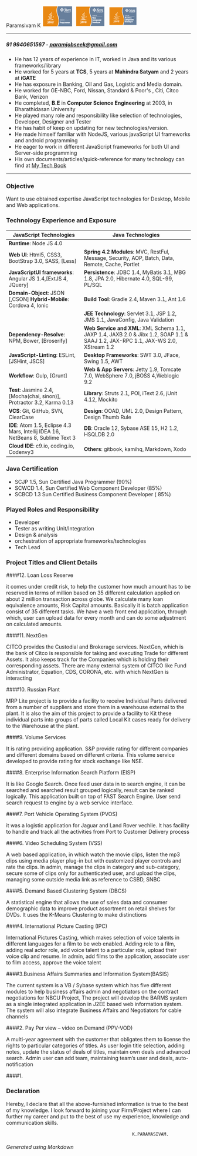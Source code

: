 
Paramsivam K                                            <img src="misc/SCJP.png" height="60" width="85" />  <img src="misc/SCWCD.png" height="60" width="85" />  <img src="misc/SCBCD.png" height="60" width="85" />


---

##### 91 9940651567 - paramjobseek@gmail.com #####

* He has 12 years of experience in IT, worked in Java and its various
  frameworks/library
* He worked for 5 years at **TCS**, 5 years at **Mahindra Satyam** and 2
  years at **iGATE**
* He has exposure in Banking, Oil and Gas, Logistic and Media domain.
* He worked for GE-NBC, Ford, Nissan, Standard & Poor's , Citi, Citco Bank, Verizon
* He completed, **B.E** in **Computer Science Engineering** at 2003, in
  Bharathidasan University
* He played many role and responsibility like selection of technologies, Developer,  Designer and Tester
* He has habit of keep on updating for new technologies/version.
* He made himself familiar with NodeJS, various javaScript UI frameworks
  and android programming
* He eager to work in different JavaScript frameworks for both UI and
  Server-side programming
* His own documents/articles/quick-reference for many technology can
  find at [My Tech Book](https://paramothers.gitbooks.io/mybook/content/)

****
### Objective

Want to use obtained expertise JavaScript technologies for Desktop, Mobile and Web applications.

### Technology Experience and Exposure

|  JavaScript Technologies |  Java Technologies  |     
| ------------------    | ------------------- |
| **Runtime**: Node JS 4.0|  |
| **Web UI**: Html5, CSS3, BootStrap 3.0, SASS, [Less]| **Spring 4.2 Modules**: MVC, RestFul, Message, Security, AOP, Batch, Data, Remote, Cache, Portlet|
| **JavaScriptUI frameworks**:  Angular JS 1.4,[ExtJS 4, JQuery] | **Persistence**: JDBC 1.4, MyBatis 3.1, MBG 1.8, JPA 2.0, Hibernate 4.0, SQL-99, PL/SQL  |
|  **Domain-Object**: JSON [,CSON] **Hybrid-Mobile**: Cordova 4, Ionic| **Build Tool**: Gradle 2.4, Maven 3.1, Ant 1.6 |
| | **JEE Technology**: Servlet 3.1, JSP 1.2, JMS 1.1, JavaConfig, Java Validation |
| **Dependency-Resolve**: NPM, Bower, [Broserify]| **Web Service and XML**: XML Schema 1.1, JAXP 1.4, JAXB 2.0 & Jibx 1.2, SOAP 1.1 & SAAJ 1.2, JAX-RPC 1.1, JAX-WS 2.0, XStream   1.2|
| **JavaScript-Linting**: ESLint, [JSHint, JSCS]| **Desktop Frameworks**: SWT 3.0, JFace,  Swing 1.5, AWT |
| **Workflow**: Gulp, [Grunt] | **Web & App Servers**: Jetty 1.9, Tomcate 7.0, WebSphere 7.0, jBOSS 4,Weblogic 9.2   |
| **Test**: Jasmine 2.4, [Mocha(chai, sinon)], Protractor 3.2, Karma   0.13| **Library**: Struts 2.1, POI, iText 2.6, jUnit 4.12, Mockito |
| **VCS**: Git, GitHub, SVN, ClearCase | **Design**: OOAD, UML 2.0, Design Pattern, Design Thumb Rule |
| **IDE**: Atom 1.5, Eclipse 4.3 Mars, Intellij IDEA 16, NetBeans 8, Sublime Text 3| **DB**: Oracle 12, Sybase ASE 15, H2 1.2, HSQLDB  2.0 |
| **Cloud IDE**:  c9.io, coding.io, Codenvy3| **Others**: gitbook, kamihq, Markdown, Xodo |


### Java Certification

* SCJP 1.5, Sun Certified Java Programmer (90%)
* SCWCD 1.4, Sun Certified Web Component Developer (85%)
* SCBCD 1.3 Sun Certified Business Component Developer ( 85%)

### Played Roles and Responsibility

* Developer
* Tester as writing Unit/Integration 
* Design & analysis
* orchestration of appropriate frameworks/technologies
* Tech Lead

### Project Titles and Client Details


####12. Loan Loss Reserve 

it comes under credit risk, to help the customer how much amount has to be reserved in terms of million based on 35 different calculation applied on about 2 million transaction across globe. We calculate many loan equivalence amounts, Risk Capital amounts. Basically it is batch application consist of 35 different tasks. We have a web front end application, through which, user can upload data for every month and can do some adjustment on calculated amounts.

####11. NextGen

CITCO provides the Custodial and Brokerage services. NextGen, which is the bank of Citco is responsible for taking and executing Trade for different Assets. It also keeps track for the Companies which is holding their corresponding assets. There are many external system of CITCO like Fund Administrator, Equation, CDS, CORONA, etc. with which NextGen is interacting

####10. Russian Plant

MRP Lite project is to provide a facility to receive Individual Parts delivered from a number of suppliers and store them in a warehouse external to the plant. It is also the aim of this project to provide a facility to Kit these individual parts into groups of parts called Local Kit cases ready for delivery to the Warehouse at the plant.

####9. Volume Services

It is rating providing application. S&P provide rating for different companies and different domains based on different criteria. This volume service developed to provide rating for stock exchange like NSE.

####8. Enterprise Information Search Platform (EISP)

It is like Google Search. Once feed user data in to search engine, it can be searched and searched result grouped logically, result can be ranked logically. This application built on top of FAST Search Engine. User send search request to engine by a web service interface. 

####7. Port Vehicle Operating System (PVOS)

  it was a logistic application for Jaguar and Land Rover vechile. It has facility to handle and track all the activities from Port to Customer Delivery process
  
####6. Video Scheduling System (VSS)

A web based application, in which watch the movie clips, listen the mp3 clips using media player plug-in but with customized player controls and rate the clips. In admin, manage the clips in category and sub-category, secure some of clips only for authenticated user, and upload the clips, managing some outside media link as reference to CSBD, SNBC 

####5. Demand Based Clustering System (DBCS)

A statistical engine that allows the use of sales data and consumer demographic data to improve product assortment on retail shelves for DVDs. It uses the K-Means Clustering to make distinctions

####4. International Picture Casting (IPC) 

International Pictures Casting, which makes selection of voice talents in different languages for a film to be web enabled. Adding role to a film, adding real actor role, add voice talent to a particular role, upload their voice clip and resume.  In admin, add films to the application, associate user to film access, approve the voice talent

####3.Business Affairs Summaries and Information System(BASIS) 

The current system is a VB / Sybase system which has five different modules to help business affairs admin and negotiators on the contract negotiations for NBCU Project, The project will develop the BARMS system as a single integrated application in J2EE based web information system. The system will also integrate Business Affairs and Negotiators for cable channels

####2. Pay Per view – video on Demand (PPV-VOD)

A multi-year agreement with the customer that obligates them to license the rights to particular categories of titles. As user login title selection, adding notes, update the status of deals of titles, maintain own deals and advanced search. Admin user can add team, maintaining team’s user and deals, auto-notification

####1. 




### Declaration

Hereby, I declare that all the above-furnished information is true to the
best of my knowledge. I look forward to joining your Firm/Project where
I can further my career and put to the best of use my experience,
knowledge and communication skills.

                                                    K.PARAMASIVAM.
                                                    
                                                  
###### Generated using Markdown

